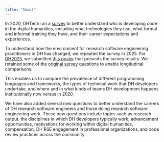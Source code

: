 ```yaml
---
title: "About"
---
```


In 2020, DHTech ran a [survey](https://dh-tech.github.io/survey-results-2020/) to better understand who is developing code in the digital humanities, including what technologies they use, what formal and informal training they have, and their career expectations and experiences. 

To understand how the environment for research software engineering practitioners in DH has changed, we repeated the survey in 2025. For [DH2025](https://dh2025.adho.org/), we submitted [this poster](https://zenodo.org/records/15863899) that presents the survey results. We retained some of the [original survey](https://dh-tech.github.io/survey-results-2020/) questions to enable longitudinal comparisons. 

This enables us to compare the prevalence of different programming languages and frameworks, the types of technical work that DH developers undertake, and where and in what kinds of teams DH development happens institutionally now versus in 2020. 

We have also added several new questions to better understand the careers of DH research software engineers and those doing research software engineering work. These new questions include topics such as research output, the disciplines in which DH developers typically work, advancement opportunities, motivations for working within digital humanities, compensation, DH RSE engagement in professional organizations, and code review practices across the community.




